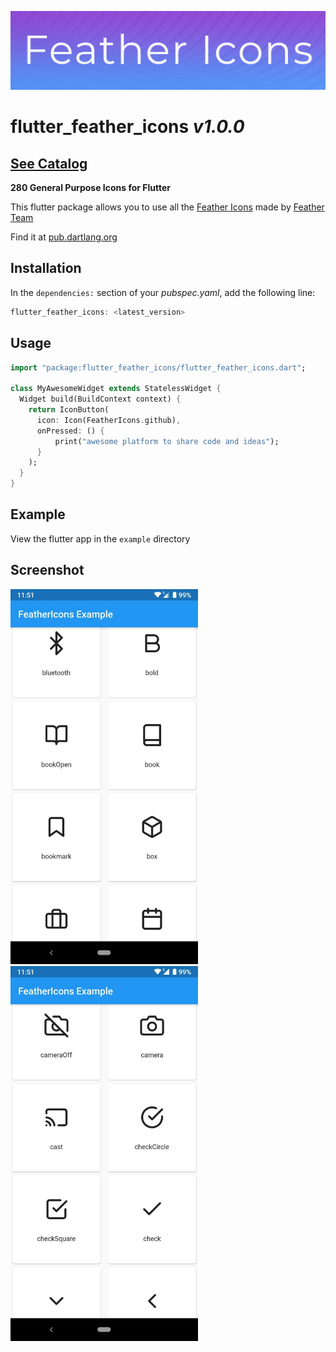 ![repo-header](github_assets/repo-header.jpg)

# flutter_feather_icons _v1.0.0_


## [See Catalog](https://feathericons.com/)

__280 General Purpose Icons for Flutter__

This flutter package allows you to use all the [Feather Icons](https://github.com/feathericons/feather) made by [Feather Team](https://github.com/orgs/feathericons/people)

Find it at [pub.dartlang.org]()

## Installation

In the `dependencies:` section of your _pubspec.yaml_, add the following line:

```dart
flutter_feather_icons: <latest_version>
```

## Usage

```dart
import "package:flutter_feather_icons/flutter_feather_icons.dart";

class MyAwesomeWidget extends StatelessWidget {
  Widget build(BuildContext context) {
    return IconButton(
      icon: Icon(FeatherIcons.github),
      onPressed: () {
          print("awesome platform to share code and ideas");
      }
    );
  }
}
```

## Example
View the flutter app in the `example` directory

## Screenshot
<img src="github_assets/screenshot_1.jpg" alt="screenshot-1" width="300"/>
<img src="github_assets/screenshot_2.jpg" alt="screenshot-2" width="300"/>